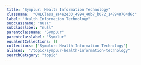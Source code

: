 ```yaml
--- 
 title: "Symplur: Health Information Technology" 
 classname:  "OWLClass_aa4e2e33_4994_40b7_b072_145948704d6c" 
 label: "Health Information Technology" 
 subclassname: "null" 
 subclasslabel: "null" 
 parentclassname: "Symplur" 
 parentclasslabel: "Symplur" 
 equalentCollections: [] 
 collections: ['Symplur: Health Information Technology']
 aliases:  "/topic/symplur-health-information-technology"  
 searchCategory: "topic" 
---
```

